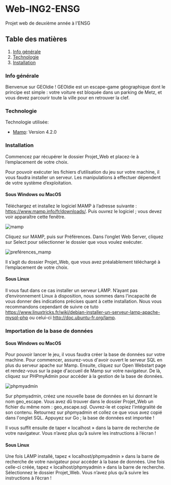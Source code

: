 # Web-ING2-ENSG
Projet web de deuxième année à l'ENSG

## Table des matières

1. [Info générale](#Info-générale)
2. [Technologie](#technologie)
3. [Installation](#installation)

### Info générale

Bienvenue sur GEOldie !
GEOldie est un escape-game géographique dont le principe est simple : votre voiture est bloquée dans un parking de Metz, et vous devez parcourir toute la ville pour en retrouver la clef.

### Technologie

Technologie utilisée:
* [Mamp](https://www.mamp.info/en/mamp/windows/): Version 4.2.0

### Installation

Commencez par récupérer le dossier Projet_Web et placez-le à l’emplacement de votre choix. 

Pour pouvoir exécuter les fichiers d’utilisation du jeu sur votre machine, il vous faudra installer un serveur. Les manipulations à effectuer dépendent de votre système d’exploitation.

#### Sous Windows ou MacOS

Téléchargez et installez le logiciel MAMP à l’adresse suivante :
https://www.mamp.info/fr/downloads/. 
Puis ouvrez le logiciel ; vous devez voir apparaître cette fenêtre.

![mamp](https://user-images.githubusercontent.com/76124859/102393520-c5dccd80-3fd8-11eb-9622-c2ae1050347b.png)

Cliquez sur MAMP, puis sur Préférences. Dans l’onglet Web Server, cliquez sur Select pour sélectionner le dossier que vous voulez exécuter.

![preférences_mamp](https://user-images.githubusercontent.com/76124859/102393543-cbd2ae80-3fd8-11eb-9838-41fd98519eba.png)

Il s’agit du dossier Projet_Web, que vous avez préalablement téléchargé à l’emplacement de votre choix.

#### Sous Linux

Il vous faut dans ce cas installer un serveur LAMP. N’ayant pas d’environnement Linux à disposition, nous sommes dans l’incapacité de vous donner des indications précises quant à cette installation. Nous vous recommandons cependant de suivre ce tuto https://www.linuxtricks.fr/wiki/debian-installer-un-serveur-lamp-apache-mysql-php ou celui-ci http://doc.ubuntu-fr.org/lamp.  

### Importation de la base de données

#### Sous Windows ou MacOS

Pour pouvoir lancer le jeu, il vous faudra créer la base de données sur votre machine.
Pour commencer, assurez-vous d'avoir ouvert le serveur SQL en plus du serveur apache sur Mamp. Ensuite, cliquez sur Open Webstart page et rendez-vous sur la page d'accueil de Mamp sur votre navigateur. De là, cliquez sur PHPmyAdmin pour accéder à la gestion de la base de données.

![phpmyadmin](https://user-images.githubusercontent.com/76124859/102506656-a3ec5500-4083-11eb-87d9-f24b580bce95.PNG)

Sur phpmyadmin, créez une nouvelle base de données en lui donnant le nom geo_escape. Vous avez dû trouver dans le dossier Projet_Web un fichier du même nom : geo_escape.sql. Ouvrez-le et copiez l'intégralité de son contenu. Retournez sur phpmyadmin et collez ce que vous avez copié dans l'onglet SQL. Appuyez sur Go ; la base de données est importée !

Il vous suffit ensuite de taper « localhost » dans la barre de recherche de votre navigateur. Vous n’avez plus qu’à suivre les instructions à l’écran !

#### Sous Linux

Une fois LAMP installé, tapez « localhost/phpmyadmin » dans la barre de recherche de votre navigateur pour accéder à la base de données. Une fois celle-ci créée, tapez « localhost/phpmyadmin » dans la barre de recherche. Sélectionnez le dossier Projet_Web. Vous n’avez plus qu’à suivre les instructions à l’écran !


